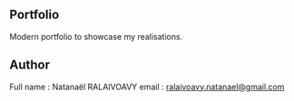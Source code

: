 ## Portfolio

Modern portfolio to showcase my realisations.

## Author
Full name : Natanaël RALAIVOAVY
email : ralaivoavy.natanael@gmail.com
